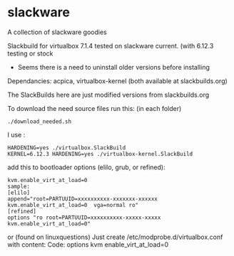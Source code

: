 # slackware
A collection of slackware goodies

Slackbuild for virtualbox 7.1.4
tested on slackware current. (with 6.12.3 testing or stock
 - Seems there is a need to uninstall older versions before installing


Dependancies:  acpica, virtualbox-kernel
(both available at slackbuilds.org)
 

The SlackBuilds here are just modified versions from slackbuilds.org

To download the need source files run this: (in each folder)

```
./download_needed.sh
```

I use :
```
HARDENING=yes ./virtualbox.SlackBuild
KERNEL=6.12.3 HARDENING=yes ./virtualbox-kernel.SlackBuild
```

add this to bootloader options (elilo, grub, or refined):
```
kvm.enable_virt_at_load=0
sample:
[elilo]
append="root=PARTUUID=xxxxxxxxxx-xxxxxxx-xxxxxx kvm.enable_virt_at_load=0  vga=normal ro"
[refined]
options "ro root=PARTUUID=xxxxxxxxxx-xxxxx-xxxxx kvm.enable_virt_at_load=0"

```
or  (found on linuxquestions)
Just create /etc/modprobe.d/virtualbox.conf with content:
Code:
options kvm enable_virt_at_load=0
